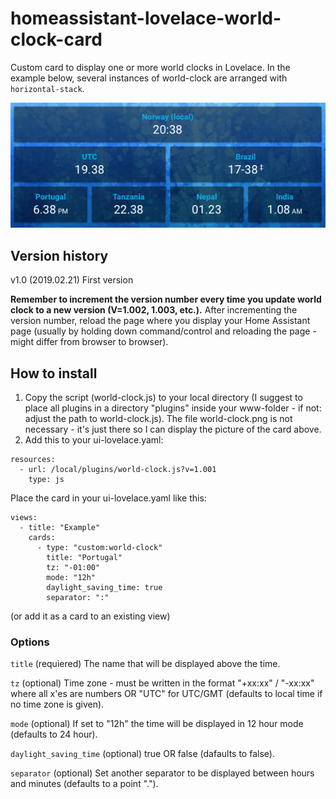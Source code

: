 # homeassistant-lovelace-world-clock-card
Custom card to display one or more world clocks in Lovelace. In the example below, several instances of world-clock are arranged with `horizontal-stack`.

![Image of world-clock-card](https://github.com/erlsta/homeassistant-lovelace-world-clock-card/blob/master/world-clock.png)

## Version history
v1.0  (2019.02.21) First version

**Remember to increment the version number every time you update world clock to a new version (V=1.002, 1.003, etc.).**
After incrementing the version number, reload the page where you display your Home Assistant page (usually by holding down command/control and reloading the page - might differ from browser to browser).

## How to install
1. Copy the script (world-clock.js) to your local directory (I suggest to place all plugins in a directory "plugins" inside your www-folder - if not: adjust the path to world-clock.js). The file world-clock.png is not necessary - it's just there so I can display the picture of the card above.
2. Add this to your ui-lovelace.yaml:

```
resources:
  - url: /local/plugins/world-clock.js?v=1.001
    type: js
```

Place the card in your ui-lovelace.yaml like this:

```
views:
  - title: "Example"
    cards:
      - type: "custom:world-clock"
        title: "Portugal"
        tz: "-01:00"
        mode: "12h"
        daylight_saving_time: true
        separator: ":"
```

(or add it as a card to an existing view)

### Options
`title` (requiered) The name that will be displayed above the time.

`tz` (optional) Time zone - must be written in the format "+xx:xx" / "-xx:xx" where all x'es are numbers OR "UTC" for UTC/GMT (defaults to local time if no time zone is given).

`mode` (optional) If set to "12h" the time will be displayed in 12 hour mode (defaults to 24 hour).

`daylight_saving_time` (optional) true OR false (dafaults to false).

`separator` (optional) Set another separator to be displayed between hours and minutes (defaults to a point ".").
